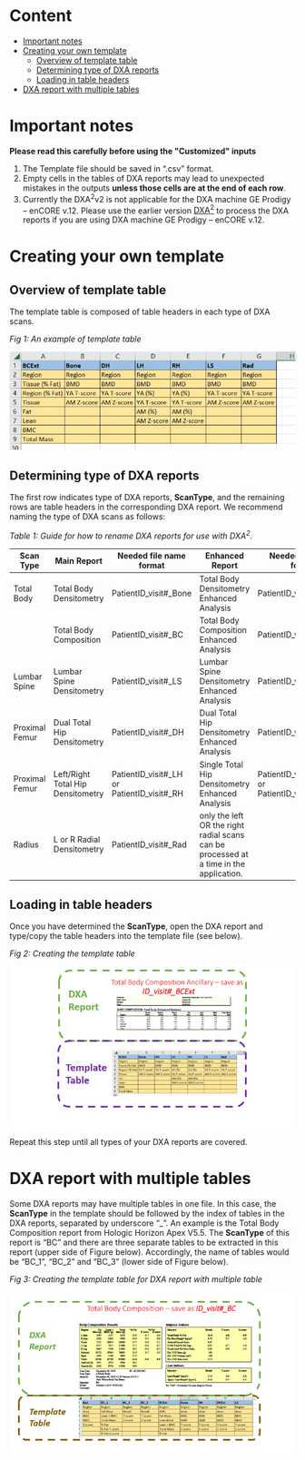 

# Content
* [Important notes](#Important-notes)
* [Creating your own template](#Creating-your-own-template)
  * [Overview of template table](#Overview-of-template-table)
  * [Determining type of DXA reports](#Determining-type-of-DXA-reports)
  * [Loading in table headers](#Loading-in-table-headers)
* [DXA report with multiple tables](#DXA-report-with-multiple-tables)


# Important notes
**Please read this carefully before using the "Customized" inputs**
1. The Template file should be saved in “.csv” format.
2. Empty cells in the tables of DXA reports may lead to unexpected mistakes in the outputs **unless those cells are at the end of each row**.
3. Currently the DXA<sup>2</sup>v2 is not applicable for the DXA machine GE Prodigy – enCORE v.12. Please use the earlier version [DXA<sup>2</sup>](https://github.com/DXA-Data-Xtraction-Assistant/DXA-Data-Xtraction-Assistant/) to process the DXA reports if you are using DXA machine GE Prodigy – enCORE v.12.


# Creating your own template
## Overview of template table
The template table is composed of table headers in each type of DXA scans.

*Fig 1: An example of template table*

![Fig 1](https://github.com/CastleLi/DXAv2/blob/main/Template/Figs/Fig1.jpg) 

## Determining type of DXA reports
The first row indicates type of DXA reports, **ScanType**, and the remaining rows are table headers in the corresponding DXA report. We recommend naming the type of DXA scans as follows:

*Table 1: Guide for how to rename DXA reports for use with DXA<sup>2</sup>.*

| Scan Type	| Main Report	| Needed file name format	| Enhanced Report	| Needed file name format|
|---|---|---|---|---|
|Total Body	| Total Body Densitometry	| PatientID\_visit#\_Bone	| Total Body Densitometry Enhanced Analysis	| PatientID\_visit#\_BoneExt |
| |Total Body Composition	| PatientID\_visit#\_BC	| Total Body Composition Enhanced Analysis	| PatientID\_visit#\_BCExt |
| Lumbar Spine	| Lumbar Spine Densitometry	| PatientID\_visit#\_LS	| Lumbar Spine Densitometry Enhanced Analysis	| PatientID\_visit#\_LSExt |
| Proximal Femur	| Dual Total Hip Densitometry |	PatientID\_visit#\_DH	| Dual Total Hip Densitometry Enhanced Analysis	| PatientID\_visit#\_DHExt |
| Proximal Femur	| Left/Right Total Hip Densitometry |	PatientID\_visit#\_LH or PatientID\_visit#\_RH	| Single Total Hip Densitometry Enhanced Analysis	| PatientID\_visit#\_LHExt or PatientID\_visit#\_RHExt |
| Radius	| L or R Radial Densitometry	| PatientID\_visit#\_Rad	| only the left OR the right radial scans can be processed at a time in the application.| |

## Loading in table headers
Once you have determined the **ScanType**, open the DXA report and type/copy the table headers into the template file (see below). 

*Fig 2: Creating the template table*

![Fig 2](https://github.com/CastleLi/DXAv2/blob/main/Template/Figs/Fig2.gif) 

Repeat this step until all types of your DXA reports are covered.

# DXA report with multiple tables
Some DXA reports may have multiple tables in one file. In this case, the **ScanType** in the template should be followed by the index of tables in the DXA reports, separated by underscore “_”. An example is the Total Body Composition report from Hologic Horizon Apex V5.5. The **ScanType** of this report is “BC” and there are three separate tables to be extracted in this report (upper side of Figure below). Accordingly, the name of tables would be “BC_1”, “BC_2” and “BC_3” (lower side of Figure below).

*Fig 3: Creating the template table for DXA report with multiple table*

![Fig 3](https://github.com/CastleLi/DXAv2/blob/main/Template/Figs/Fig3.gif) 


